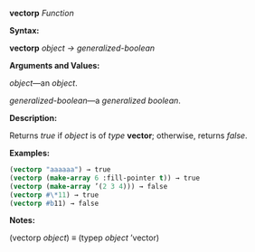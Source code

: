 **vectorp** *Function* 



**Syntax:** 



**vectorp** *object → generalized-boolean* 



**Arguments and Values:** 



*object*—an *object*. 



*generalized-boolean*—a *generalized boolean*. 



**Description:** 



Returns *true* if *object* is of *type* **vector**; otherwise, returns *false*. 







 



 



**Examples:**
```lisp
(vectorp "aaaaaa") → true 
(vectorp (make-array 6 :fill-pointer t)) → true 
(vectorp (make-array ’(2 3 4))) → false 
(vectorp #\*11) → true 
(vectorp #b11) → false 
```
**Notes:** 



(vectorp *object*) *≡* (typep *object* ’vector) 



